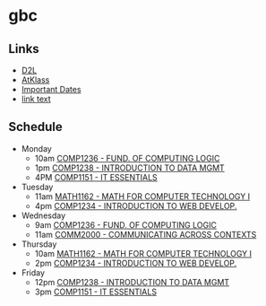 # gbc
## Links
- [D2L](https://learn.georgebrown.ca)
- [AtKlass](https://app.atklass.com)
- [Important Dates](https://www.georgebrown.ca/current-students/important-dates?term=27246&category=131)
- [link text](comp1238.md)
## Schedule
- Monday
   - 10am [COMP1236 - FUND. OF COMPUTING LOGIC](https://learn.georgebrown.ca/d2l/home/416378)
   - 1pm  [COMP1238 - INTRODUCTION TO DATA MGMT](https://learn.georgebrown.ca/d2l/home/412494)
   - 4PM  [COMP1151 - IT ESSENTIALS](https://learn.georgebrown.ca/d2l/home/408347)
 - Tuesday
   - 11am [MATH1162 - MATH FOR COMPUTER TECHNOLOGY I](https://learn.georgebrown.ca/d2l/home/405827)
   - 4pm  [COMP1234 - INTRODUCTION TO WEB DEVELOP.](https://learn.georgebrown.ca/d2l/home/416183)
- Wednesday
   - 9am [COMP1236 - FUND. OF COMPUTING LOGIC](https://learn.georgebrown.ca/d2l/home/416378)
   - 11am [COMM2000 - COMMUNICATING ACROSS CONTEXTS](https://learn.georgebrown.ca/d2l/home/395426)
- Thursday
   - 10am [MATH1162 - MATH FOR COMPUTER TECHNOLOGY I](https://learn.georgebrown.ca/d2l/home/405827)
   - 2pm  [COMP1234 - INTRODUCTION TO WEB DEVELOP.](https://learn.georgebrown.ca/d2l/home/416183)
- Friday
   - 12pm [COMP1238 - INTRODUCTION TO DATA MGMT](https://learn.georgebrown.ca/d2l/home/412494)
   - 3pm  [COMP1151 - IT ESSENTIALS](https://learn.georgebrown.ca/d2l/home/408347)
  
